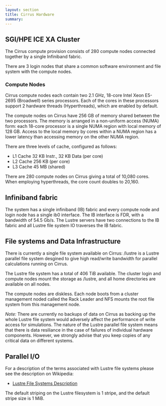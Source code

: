 ```yaml
---
layout: section
title: Cirrus Hardware
summary:
---
```


SGI/HPE ICE XA Cluster
---------------------

The Cirrus compute provision consists of 280 compute nodes connected
together by a single Infiniband fabric.

There are 3 login nodes that share a common software environment and
file system with the compute nodes.

### Compute Nodes

Cirrus compute nodes each contain two 2.1 GHz, 18-core Intel Xeon
E5-2695 (Broadwell) series processors. Each of the cores in these
processors support 2 hardware threads (Hyperthreads), which are enabled
by default.

The compute nodes on Cirrus have 256 GB of memory shared between the two
processors. The memory is arranged in a non-uniform access (NUMA) form:
each 18-core processor is a single NUMA region with local memory of 128
GB. Access to the local memory by cores within a NUMA region has a lower
latency than accessing memory on the other NUMA region.

There are three levels of cache, configured as follows:

-   L1 Cache 32 KB Instr., 32 KB Data (per core)
-   L2 Cache 256 KB (per core)
-   L3 Cache 45 MB (shared)

There are 280 compute nodes on Cirrus giving a total of 10,080 cores.
When employing hyperthreads, the core count doubles to 20,160.

Infiniband fabric
-----------------

The system has a single infiniband (IB) fabric and every compute node
and login node has a single ib0 interface. The IB interface is FDR, with
a bandwidth of 54.5 Gb/s. The Lustre servers have two connections to the
IB fabric and all Lustre file system IO traverses the IB fabric.

File systems and Data Infrastructure
-----------------------------------

There is currently a single file system available on Cirrus: /lustre is
a Lustre parallel file system desgined to give high read/write bandwidth
for parallel calculations running on Cirrus.

The Lustre file system has  a total of 406 TiB available.
The cluster login and compute nodes mount the storage as /lustre, and
all home directories are available on all nodes.

The compute nodes are diskless. Each node boots from a cluster
management noded called the Rack Leader and NFS mounts the root file
system from this management node.

*Note:* There are currently no backups of data on Cirrus as backing up
the whole Lustre file system would adversely affect the performance of
write access for simulations. The nature of the Lustre parallel file
system means that there is data resiliance in the case of failures of
individual hardware components. However, we strongly advise that you
keep copies of any critical data on different systems.

Parallel I/O
------------

For a description of the terms associated with Lustre file systems
please see the description on Wikipedia:

-   [Lustre File Systems
    Description](https://en.wikipedia.org/wiki/Lustre_(file_system))

The default striping on the Lustre filesystem is 1 stripe, and the
default stripe size is 1 MiB.

